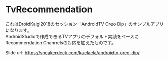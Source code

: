 # TvRecommendation

これはDroidKaigi2018のセッション「AndroidTV Oreo Dip」のサンプルアプリになります。  
AndroidStudioで作成できるTVアプリのデフォルト実装をベースにRecommendation Channelsの対応を加えたものです。

Slide url: https://speakerdeck.com/kaelaela/androidtv-oreo-dip/

